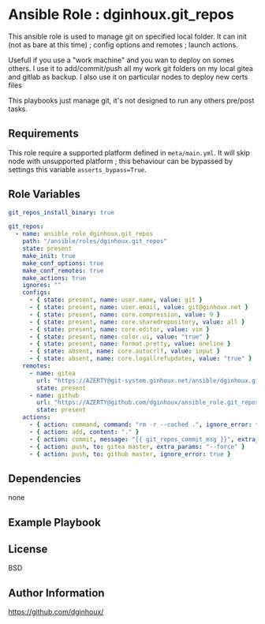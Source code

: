 Ansible Role : dginhoux.git_repos
=========

This ansible role is used to manage git on specified local folder.
It can init (not as bare at this time) ; config options and remotes ; launch actions.

Usefull if you use a "work machine" and you wan to deploy on somes others.
I use it to add/commit/push all my work git folders on my local gitea and gitlab as backup.
I also use it on particular nodes to deploy new certs files

This playbooks just manage git, it's not designed to run any others pre/post tasks.


Requirements
------------

This role require a supported platform defined in `meta/main.yml`.
It will skip node with unsupported platform ; this behaviour can be bypassed by settings this variable `asserts_bypass=True`.


Role Variables
--------------



```yaml
git_repos_install_binary: true

git_repos:
  - name: ansible_role_dginhoux.git_repos
    path: "/ansible/roles/dginhoux.git_repos"
    state: present
    make_init: true
    make_conf_options: true
    make_conf_remotes: true
    make_actions: true
    ignores: ""
    configs:
      - { state: present, name: user.name, value: git }
      - { state: present, name: user.email, value: git@ginhoux.net }
      - { state: present, name: core.compression, value: 9 }
      - { state: present, name: core.sharedrepository, value: all }
      - { state: present, name: core.editor, value: vim }
      - { state: present, name: color.ui, value: "true" }
      - { state: present, name: format.pretty, value: oneline }
      - { state: absent, name: core.autocrlf, value: input }
      - { state: absent, name: core.logallrefupdates, value: "true" }
    remotes:
      - name: gitea
        url: "https://AZERTY@git-system.ginhoux.net/ansible/dginhoux.git_repos.git"
        state: present
      - name: github
        url: "https://AZERTY@github.com/dginhoux/ansible_role.git_repos.git"
        state: present
    actions:
      - { action: command, command: "rm -r --cached .", ignore_error: true, extra_params: "" }
      - { action: add, content: "." }
      - { action: commit, message: "{{ git_repos_commit_msg }}", extra_params: "--allow-empty" }
      - { action: push, to: gitea master, extra_params: "--force" }
      - { action: push, to: github master, ignore_error: true }
```


Dependencies
------------

none


Example Playbook
----------------



License
-------

BSD


Author Information
------------------

https://github.com/dginhoux/
